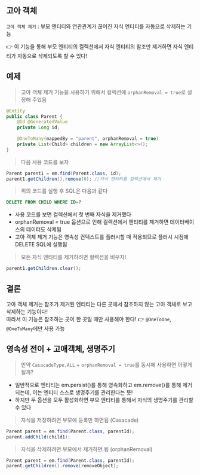 ## 고아 객체

```고아 객체 제거``` : 부모 엔티티와 연관관계가 끊어진 자식 엔티티를 자동으로 삭제하는 기능

👉 이 기능을 통해 부모 엔티티의 컬렉션에서 자식 엔티티의 참조만 제거하면 자식 엔티티가 자동으로 삭제되도록 할 수 있다!

## 예제

> 고아 객체 제거 기능을 사용하기 위해서 컬렉션에 ```orphanRemoval = true```로 설정해 주었음

```java
@Entity
public class Parent {
    @Id @GeneratedValue
    private Long id;
    
    @OneToMany(mappedBy = "parent", orphanRemoval = true)
    private List<Child> children = new ArrayList<>();
}
```

> 다음 사용 코드를 보자

```java
Parent parent1 = em.find(Parent.class, id);
parent1.getChildren().remove(0); //자식 엔티티를 컬렉션에서 제거
```

> 위의 코드를 실행 후 SQL은 다음과 같다

```sql
DELETE FROM CHILD WHERE ID=?
```

* 사용 코드를 보면 컬렉션에서 첫 번째 자식을 제거했다
* orphanRemoval = true 옵션으로 인해 컬렉션에서 엔티티를 제거하면 데이터베이스의 데이터도 삭제됨
* 고아 객체 제거 기능은 영속성 컨텍스트를 플러시할 때 적용되므로 플러시 시점에 DELETE SQL에 실행됨

> 모든 자식 엔티티를 제거하려면 컬렉션을 비우자!

```java
parent1.getChildren.clear();
```

## 결론

고아 객체 제거는 참조가 제거된 엔티티는 다른 곳에서 참조하지 않는 고아 객체로 보고 삭제하는 기능이다!  
따라서 이 기능은 참조하는 곳이 한 곳일 때만 사용해야 한다! 👉 ```@OneToOne```, ```@OneToMany```에만 사용 가능

## 영속성 전이 + 고애객체, 생명주기

> 만약 ```CasacadeType.ALL``` + ```orphanRemoval = true```를 동시에 사용하면 어떻게 될까?

* 일반적으로 엔티티는 em.persist()를 통해 영속화하고 em.remove()를 통해 제거되는데, 이는 엔티티 스스로 생명주기를 관리한다는 뜻!
* 하지만 두 옵션을 모두 활성화하면 부모 엔티티를 통해서 자식의 생명주기를 관리할 수 있다

> 자식을 저장하려면 부모에 등록만 하면됨 (Casacade)

```java
Parent parent = em.find(Parent.class, parentId);
parent.addChild(child1);
```

> 자식을 삭제하려면 부모에서 제거하면 됨 (orphanRemoval)

```java
Parent parent = em.find(Parent.class, parentId);
parent.getChildren().remove(removeObject);
```
